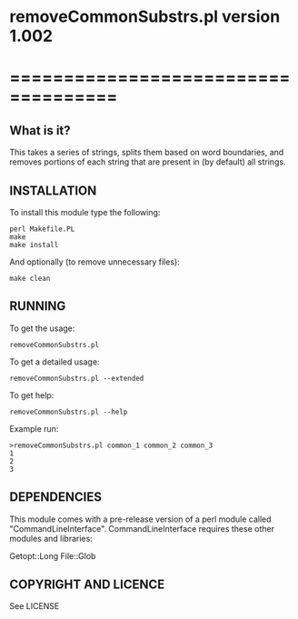 # removeCommonSubstrs.pl version 1.002
# ====================================

  What is it?
  -----------

  This takes a series of strings, splits them based on word boundaries, and removes portions of each string that are present in (by default) all strings.

## INSTALLATION

To install this module type the following:

    perl Makefile.PL
    make
    make install

And optionally (to remove unnecessary files):

    make clean

## RUNNING

To get the usage:

    removeCommonSubstrs.pl

To get a detailed usage:

    removeCommonSubstrs.pl --extended

To get help:

    removeCommonSubstrs.pl --help

Example run:

    >removeCommonSubstrs.pl common_1 common_2 common_3
    1
    2
    3

## DEPENDENCIES

This module comes with a pre-release version of a perl module called "CommandLineInterface".  CommandLineInterface requires these other modules and libraries:

  Getopt::Long
  File::Glob

## COPYRIGHT AND LICENCE

See LICENSE
